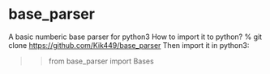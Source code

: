 # base_parser
A basic numberic base parser for python3
How to import it to python?
% git clone https://github.com/Kik449/base_parser
Then import it in python3:
>> from base_parser import Bases
